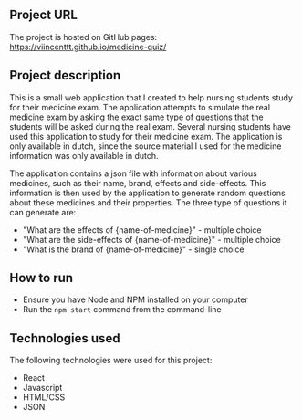 ## Project URL
The project is hosted on GitHub pages: https://viincenttt.github.io/medicine-quiz/

## Project description
This is a small web application that I created to help nursing students study for their medicine exam. The application attempts to simulate the real medicine exam by asking the exact same type of questions that the students will be asked during the real exam. Several nursing students have used this application to study for their medicine exam. The application is only available in dutch, since the source material I used for the medicine information was only available in dutch.

The application contains a json file with information about various medicines, such as their name, brand, effects and side-effects. This information is then used by the application to generate random questions about these medicines and their properties. The three type of questions it can generate are:
- "What are the effects of {name-of-medicine}" - multiple choice
- "What are the side-effects of {name-of-medicine}" - multiple choice
- "What is the brand of {name-of-medicine}" - single choice

## How to run
- Ensure you have Node and NPM installed on your computer
- Run the `npm start` command from the command-line

## Technologies used
The following technologies were used for this project:
- React
- Javascript
- HTML/CSS
- JSON
